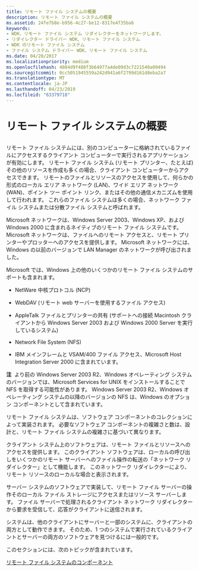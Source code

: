 ```yaml
---
title: リモート ファイル システムの概要
description: リモート ファイル システムの概要
ms.assetid: 24fe7b8e-b956-4c27-be12-8317e4f35ba6
keywords:
- WDK、リモート ファイル システム リダイレクターをネットワークします。
- リダイレクター ドライバー WDK、リモート ファイル システム
- WDK のリモート ファイル システム
- ファイル システム ドライバー WDK、リモート ファイル システム
ms.date: 04/20/2017
ms.localizationpriority: medium
ms.openlocfilehash: 4084d9f488f3b64977a4de09d3c7221540a09494
ms.sourcegitcommit: 0cc5051945559a242d941a6f2799d161d8eba2a7
ms.translationtype: MT
ms.contentlocale: ja-JP
ms.lasthandoff: 04/23/2019
ms.locfileid: "63379718"
---
```

# <a name="introduction-to-remote-file-systems"></a>リモート ファイル システムの概要


## <span id="ddk_introduction_to_remote_file_systems_if"></span><span id="DDK_INTRODUCTION_TO_REMOTE_FILE_SYSTEMS_IF"></span>


リモート ファイル システムには、別のコンピューターに格納されているファイルにアクセスするクライアント コンピューターで実行されるアプリケーションが有効にします。 リモート ファイル システム (リモート プリンター、たとえば) その他のリソースを作成も多くの場合、クライアント コンピューターからアクセスできます。 リモートのファイルとリソースのアクセスを使用して、何らかの形式のローカル エリア ネットワーク (LAN)、ワイド エリア ネットワーク (WAN)、ポイント ツー ポイント リンク、またはその他の通信メカニズムを使用して行われます。 これらのファイル システムは多くの場合、ネットワーク ファイル システムまたは分散ファイル システムと呼ばれます。

Microsoft ネットワークは、Windows Server 2003、Windows XP、および Windows 2000 に含まれるネイティブのリモート ファイル システムです。 Microsoft ネットワークは、ファイルへのリモート アクセスと、リモート プリンターやプロッターへのアクセスを提供します。 Microsoft ネットワークには、Windows の以前のバージョンで LAN Manager のネットワークが呼び出されました。

Microsoft では、Windows 上の他のいくつかのリモート ファイル システムのサポートも含まれます。

-   NetWare 中核プロトコル (NCP)

-   WebDAV (リモート web サーバーを使用するファイル アクセス)

-   AppleTalk ファイルとプリンターの共有 (サポートへの接続 Macintosh クライアントから Windows Server 2003 および Windows 2000 Server を実行しているシステム)

-   Network File System (NFS)

-   IBM メインフレームと VSAM/400 ファイル アクセス、Microsoft Host Integration Server 2000 に含まれています。

**注**  より前の Windows Server 2003 R2、Windows オペレーティング システムのバージョンでは、Microsoft Services for UNIX をインストールすることで NFS を取得する可能性があります。 Windows Server 2003 R2、Windows オペレーティング システムの以降のバージョンの NFS は、Windows のオプション コンポーネントとして含まれています。

 

リモート ファイル システムは、ソフトウェア コンポーネントのコレクションによって実装されます。 必要なソフトウェア コンポーネントの複雑さと数は、設計と、リモート ファイル システムの複雑さに基づいて異なります。

クライアント システム上のソフトウェアは、リモート ファイルとリソースへのアクセスを提供します。 このクライアント ソフトウェアは、ローカルの呼び出しをいくつかのリモート サーバーへのファイル操作の転送の「ネットワーク リダイレクター」として機能します。 このネットワーク リダイレクターにより、リモート リソースのローカルな場合と表示されます。

サーバー システムのソフトウェアで実装して、リモート ファイル サーバーの操作そのローカル ファイル ストレージにアクセスまたはリソース サーバーします。 ファイル サーバーで処理されるクライアント ネットワーク リダイレクターから要求を受信して、応答がクライアントに送信されます。

システムは、他のクライアントにサーバーと一部のシステムに、クライアントの両方として動作できます。 そのため、1 つのシステムで実行されているクライアントとサーバーの両方のソフトウェアを見つけるには一般的です。

このセクションには、次のトピックが含まれています。

[リモート ファイル システムのコンポーネント](components-of-a-remote-file-system.md)

 

 




